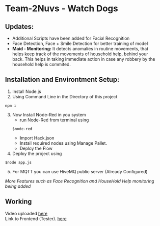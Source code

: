 # Team-2Nuvs - Watch Dogs

## Updates:
+ Additional Scripts have been added for Facial Recognition
+ Face Detection, Face + Smile Detection for better training of model
+ **Maid - Monitoring:** It detects anomalies in routine movements, that helps keep track of the movements of household help, behind your back. This helps in taking immediate action in case any robbery by the household help is commited.

## Installation and Environtment Setup:
1. Install Node.js
2. Using Command Line in the Directory of this project
```
npm i
```
3. Now Install Node-Red in you system
    - run Node-Red from terminal using 
    ``` 
    $node-red
    ``` 
    - Import Hack.json
    - Install required nodes using Manage Pallet.
    - Deploy the Flow
4. Deploy the project using 

```
$node app.js
```
5. For MQTT you can use HiveMQ public server (Already Configured)

_More Features such as Face Recognition and HouseHold Help monitoring being added_

Working
-------
Video uploaded [here]() \
Link to Frontend (Tester). [here](https://watch-dog07.herokuapp.com/)
